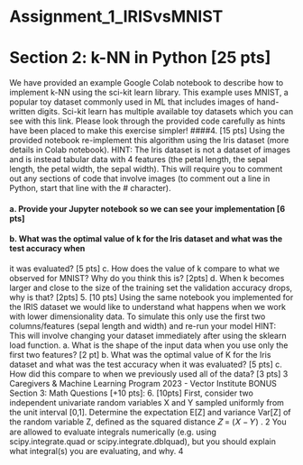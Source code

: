 # Assignment_1_IRISvsMNIST

# Section 2: k-NN in Python [25 pts]
We have provided an example Google Colab notebook to describe how to implement k-NN using the
sci-kit learn library. This example uses MNIST, a popular toy dataset commonly used in ML that includes
images of hand-written digits. Sci-kit learn has multiple available toy datasets which you can see with this
link. Please look through the provided code carefully as hints have been placed to make this exercise
simpler!
####4. [15 pts] Using the provided notebook re-implement this algorithm using the Iris dataset (more
details in Colab notebook).
HINT: The Iris dataset is not a dataset of images and is instead tabular data with 4 features (the
petal length, the sepal length, the petal width, the sepal width). This will require you to comment
out any sections of code that involve images (to comment out a line in Python, start that line with
the # character).
#### a. Provide your Jupyter notebook so we can see your implementation [6 pts]
#### b. What was the optimal value of k for the Iris dataset and what was the test accuracy when
it was evaluated? [5 pts]
c. How does the value of k compare to what we observed for MNIST? Why do you think
this is? [2pts]
d. When k becomes larger and close to the size of the training set the validation accuracy
drops, why is that? [2pts]
5. [10 pts] Using the same notebook you implemented for the IRIS dataset we would like to
understand what happens when we work with lower dimensionality data. To simulate this only
use the first two columns/features (sepal length and width) and re-run your model
HINT: This will involve changing your dataset immediately after using the sklearn load function.
a. What is the shape of the input data when you use only the first two features? [2 pt]
b. What was the optimal value of K for the Iris dataset and what was the test accuracy when
it was evaluated? [5 pts]
c. How did this compare to when we previously used all of the data? [3 pts]
3
Caregivers & Machine Learning Program 2023 - Vector Institute
BONUS Section 3: Math Questions [+10 pts]:
6. [10pts] First, consider two independent univariate random variables X and Y sampled
uniformly from the unit interval [0,1]. Determine the expectation E[Z] and variance Var[Z]
of the random variable Z, defined as the squared distance 𝑍 = (𝑋 − 𝑌) . 2
You are allowed to evaluate integrals numerically (e.g. using scipy.integrate.quad or
scipy.integrate.dblquad), but you should explain what integral(s) you are evaluating,
and why.
4
